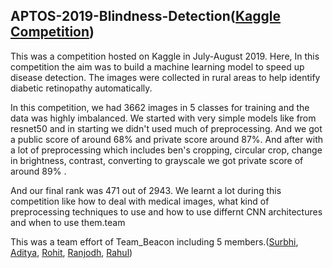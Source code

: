 ## APTOS-2019-Blindness-Detection([Kaggle Competition](https://www.kaggle.com/c/aptos2019-blindness-detection))

This was a competition hosted on Kaggle in July-August 2019. Here, In this competition the aim was to build a machine learning model to speed up disease detection. The images were collected in rural areas to help identify diabetic retinopathy automatically. 

In this competition, we had 3662 images in 5 classes for training and the data was highly imbalanced. We started with very simple models like from resnet50 and in starting we didn't used much of preprocessing. And we got a public score of around 68%
and private score around 87%. And after with a lot of preprocessing which includes ben's cropping, circular crop, change in brightness, contrast, converting to grayscale we got private score of around 89% .

And our final rank was 471 out of 2943. We learnt a lot during this competition like how to deal with medical images, what kind of preprocessing techniques to use and how to use differnt CNN architectures and when to use them.team

This was a team effort of Team_Beacon including 5 members.([Surbhi](https://www.kaggle.com/surbhibhardwaj), [Aditya](https://www.kaggle.com/adityakumar01), [Rohit](https://www.kaggle.com/rohitgr), [Ranjodh](https://www.kaggle.com/ransingh), [Rahul](https://www.kaggle.com/rahul722j))
